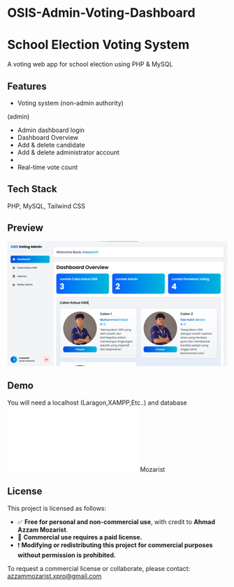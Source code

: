 ﻿# OSIS-Admin-Voting-Dashboard
# School Election Voting System

A voting web app for school election using PHP & MySQL

## Features
- Voting system (non-admin authority)

(admin)
- Admin dashboard login
- Dashboard Overview
- Add & delete candidate
- Add & delete administrator account
- 
- Real-time vote count

## Tech Stack
PHP, MySQL, Tailwind CSS

## Preview
![Preview](Preview-dashboard.png)

## Demo
You will need a localhost (Laragon,XAMPP,Etc..) and database ![Database](osis_voting.sql)
Mozarist

## License

This project is licensed as follows:

- ✅ **Free for personal and non-commercial use**, with credit to **Ahmad Azzam Mozarist**.
- 💼 **Commercial use requires a paid license.**
- ❗ **Modifying or redistributing this project for commercial purposes without permission is prohibited.**

To request a commercial license or collaborate, please contact: azzammozarist.xpro@gmail.com
